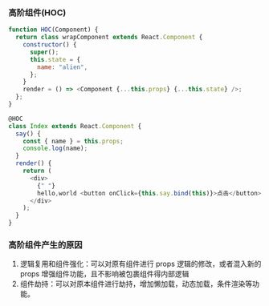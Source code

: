 ### 高阶组件(HOC)

```js
function HOC(Component) {
  return class wrapComponent extends React.Component {
    constructor() {
      super();
      this.state = {
        name: "alien",
      };
    }
    render = () => <Component {...this.props} {...this.state} />;
  };
}

@HOC
class Index extends React.Component {
  say() {
    const { name } = this.props;
    console.log(name);
  }
  render() {
    return (
      <div>
        {" "}
        hello,world <button onClick={this.say.bind(this)}>点击</button>{" "}
      </div>
    );
  }
}
```

### 高阶组件产生的原因

1. 逻辑复用和组件强化：可以对原有组件进行 props 逻辑的修改，或者混入新的 props 增强组件功能，且不影响被包裹组件得内部逻辑
2. 组件劫持：可以对原本组件进行劫持，增加懒加载，动态加载，条件渲染等功能。
